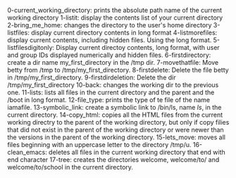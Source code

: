 0-current_working_directory: prints the absolute path name of the current working directory
1-listit: display the contents list of your current directory
2-bring_me_home: changes the directory to the user's home directory
3-listfiles: display current directory contents in long format
4-listmorefiles: display current contents, including hidden files. Using the long format.
5-listfilesdigitonly: Display current directoy contents, long format, with user and group IDs displayed numerically and hidden files.
6-firstdirectory: create a dir name my_first_directory in the /tmp dir.
7-movethatfile: Move betty from /tmp to /tmp/my_first_directory.
8-firstdelete: Delete the file betty in /tmp/my_first_directory.
9-firstdirdeletion: Delete the dir /tmp/my_first_directory
10-back: changes the working dir to the previous one.
11-lists: lists all files in the current directory and the parent and the /boot in long format.
12-file_type: prints the type of te file of the name iamafile.
13-symbolic_link: create a symbolic link to /bin/ls, name _ls_, in the current directory.
14-copy_html: copies all the HTML files from the current working directry to the parent of the working directory, but only if copy filies that did not exist in the parent of the working directory or were newer than the versions in the parent of the working directory.
15-lets_move: moves all files beginning with an uppercase letter to the directory /tmp/u.
16-clean_emacs: deletes all files in the current working directory that end with end character
17-tree: creates the directories welcome, welcome/to/ and welcome/to/school in the current directory.
